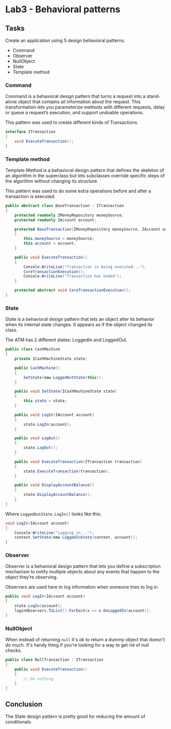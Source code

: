 # Lab3 - Behavioral patterns

## Tasks
Create an application using 5 design behavioral patterns.
  * Command
  * Observer
  * NullObject
  * State
  * Template method

### Command

Command is a behavioral design pattern that turns a request into a stand-alone object that contains all information about the request. This transformation lets you parameterize methods with different requests, delay or queue a request’s execution, and support undoable operations.

This pattern was used to create different kinds of Transactions.

~~~C#
interface ITransaction
{
    void ExecuteTransaction();
}
~~~

### Template method

Template Method is a behavioral design pattern that defines the skeleton of an algorithm in the superclass but lets subclasses override specific steps of the algorithm without changing its structure.

This pattern was used to do some extra operations before and after a transaction is executed.

~~~C#
public abstract class BaseTransaction : ITransaction
{
    protected readonly IMoneyRepository moneySource;
    protected readonly IAccount account;

    protected BaseTransaction(IMoneyRepository moneySource, IAccount account)
    {
        this.moneySource = moneySource;
        this.account = account;
    }

    public void ExecuteTransaction()
    {
        Console.WriteLine("Transaction is being executed...");
        CoreTransactionExecution();
        Console.WriteLine("Transaction has ended");
    }

    protected abstract void CoreTransactionExecution();
}
~~~

### State

State is a behavioral design pattern that lets an object alter its behavior when its internal state changes. It appears as if the object changed its class.

The ATM has 2 different states: LoggedIn and LoggedOut.

~~~C#
public class CashMachine
{
    private ICashMachineState state;

    public CashMachine()
    {
        SetState(new LoggedOutState(this));
    }

    public void SetState(ICashMachineState state)
    {
        this.state = state;
    }

    public void LogIn(IAccount account)
    {
        state.LogIn(account);
    }

    public void LogOut()
    {
        state.LogOut();
    }

    public void ExecuteTransaction(ITransaction transaction)
    {
        state.ExecuteTransaction(transaction);
    }

    public void DisplayAccountBalance()
    {
        state.DisplayAccountBalance();
    }
}
~~~

Where `LoggedOutState.LogIn()` looks like this:

~~~C#
void LogIn(IAccount account)
{
    Console.WriteLine("Logging in...");
    context.SetState(new LoggedInState(context, account));
}
~~~

### Observer

Observer is a behavioral design pattern that lets you define a subscription mechanism to notify multiple objects about any events that happen to the object they’re observing.

Observers are used  here to log information when someone tries to log in.

~~~C#
public void LogIn(IAccount account)
{
    state.LogIn(account);
    loginObservers.ToList().ForEach(x => x.OnLoggedIn(account));
}
~~~

### NullObject

When instead of returning `null` it's ok to return a dummy object that doesn't do much. It's handy thing if you're looking for a way to get rid of null checks.

~~~C#
public class NullTransaction : ITransaction
{
    public void ExecuteTransaction()
    {
        // Do nothing
    }
}
~~~

## Conclusion

The State design pattern is pretty good for reducing the amount of conditionals.
